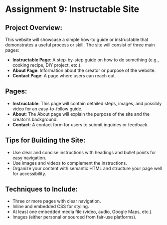 # Assignment 9: Instructable Site

## Project Overview:
This website will showcase a simple how-to guide or instructable that demonstrates a useful process or skill. The site will consist of three main pages: 
- **Instructable Page**: A step-by-step guide on how to do something (e.g., cooking recipe, DIY project, etc.).
- **About Page**: Information about the creator or purpose of the website.
- **Contact Page**: A page where users can reach out.

## Pages:
- **Instructable**: This page will contain detailed steps, images, and possibly video for an easy-to-follow guide.
- **About**: The About page will explain the purpose of the site and the creator’s background.
- **Contact**: A contact form for users to submit inquiries or feedback.

## Tips for Building the Site:
- Use clear and concise instructions with headings and bullet points for easy navigation.
- Use images and videos to complement the instructions.
- Organize your content with semantic HTML and structure your page well for accessibility.

## Techniques to Include:
- Three or more pages with clear navigation.
- Inline and embedded CSS for styling.
- At least one embedded media file (video, audio, Google Maps, etc.).
- Images (either personal or sourced from fair-use platforms).
